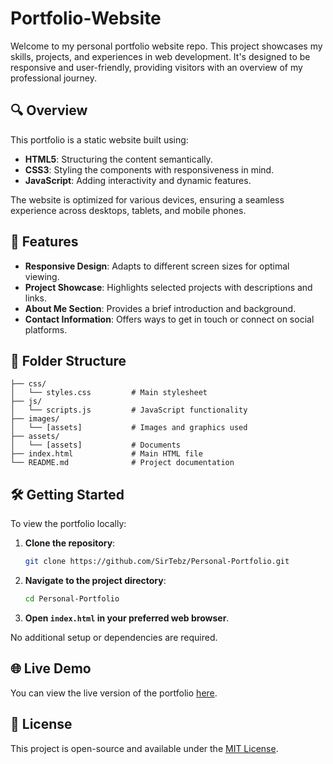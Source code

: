 # Portfolio-Website

Welcome to my personal portfolio website repo. This project showcases my skills, projects, and experiences in web development. It's designed to be responsive and user-friendly, providing visitors with an overview of my professional journey.

## 🔍 Overview

This portfolio is a static website built using:

* **HTML5**: Structuring the content semantically.
* **CSS3**: Styling the components with responsiveness in mind.
* **JavaScript**: Adding interactivity and dynamic features.

The website is optimized for various devices, ensuring a seamless experience across desktops, tablets, and mobile phones.

## 🚀 Features

* **Responsive Design**: Adapts to different screen sizes for optimal viewing.
* **Project Showcase**: Highlights selected projects with descriptions and links.
* **About Me Section**: Provides a brief introduction and background.
* **Contact Information**: Offers ways to get in touch or connect on social platforms.

## 📁 Folder Structure

```
├── css/
│   └── styles.css         # Main stylesheet
├── js/
│   └── scripts.js         # JavaScript functionality
├── images/
│   └── [assets]           # Images and graphics used
├── assets/
│   └── [assets]           # Documents
├── index.html             # Main HTML file
└── README.md              # Project documentation
```

## 🛠️ Getting Started

To view the portfolio locally:

1. **Clone the repository**:

   ```bash
   git clone https://github.com/SirTebz/Personal-Portfolio.git
   ```

2. **Navigate to the project directory**:

   ```bash
   cd Personal-Portfolio
   ```

3. **Open `index.html` in your preferred web browser**.

No additional setup or dependencies are required.

## 🌐 Live Demo

You can view the live version of the portfolio [here](https://sirtebz.github.io/Portfolio-Website-II/).

## 📄 License

This project is open-source and available under the [MIT License](LICENSE).
